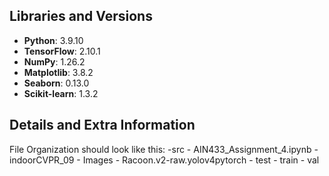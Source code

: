 ## Libraries and Versions

- **Python**: 3.9.10
- **TensorFlow**: 2.10.1
- **NumPy**: 1.26.2
- **Matplotlib**: 3.8.2
- **Seaborn**: 0.13.0
- **Scikit-learn**: 1.3.2

## Details and Extra Information

File Organization should look like this:
-src
    - AIN433_Assignment_4.ipynb
    - indoorCVPR_09
        - Images
    - Racoon.v2-raw.yolov4pytorch
        - test
        - train
        - val
